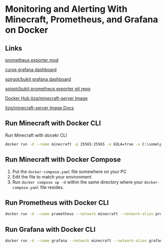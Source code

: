 # Monitoring and Alerting With Minecraft, Prometheus, and Grafana on Docker

## Links
[prometheus exporter mod](https://www.curseforge.com/minecraft/mc-mods/prometheus-exporter/download/4054337)

[curse grafana dashboard](https://grafana.com/grafana/dashboards/16508-minecraft-server-stats/)

[spirgot/bukit grafana dashboard](https://raw.githubusercontent.com/sladkoff/minecraft-prometheus-exporter/master/dashboards/minecraft-server-dashboard.json)

[spigot/bukit prometheus exporter git repo](https://github.com/sladkoff/minecraft-prometheus-exporter)

[Docker Hub itzg/minecraft-server Image ](https://hub.docker.com/r/itzg/minecraft-server)

[itzg/minecraft-server Image Docs ](https://docker-minecraft-server.readthedocs.io/en/latest/)

## Run Minecraft with Docker CLI

Run Minecraft with docekr CLI
```bash
docker run -d --name minecraft -p 25565:25565 -e EULA=true -v C:\some\path\on\my\pc:/data --restart on-failure itzg/minecraft-server:latest
```

## Run Minecraft with Docker Compose
1. Put the `docker-compose.yaml` file somewhere on your PC
2. Edit the file to match your environment
3. Run `docker compose up -d` within the same directory where your `docker-compose.yaml` file resides.

## Run Prometheus with Docker CLI
```bash
docker run -d --name prometheus --network minecraft --network-alias prometheus -p 9090:9090 bitnami/prometheus
```

## Run Grafana with Docker CLI
```bash
docker run -d --name grafana --network minecraft --network-alias grafana -p 3000:3000 grafana/grafana
```
